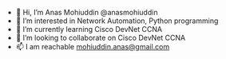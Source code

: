 - 👋 Hi, I’m Anas Mohiuddin @anasmohiuddin
- 👀 I’m interested in Network Automation, Python programming
- 🌱 I’m currently learning Cisco DevNet CCNA
- 💞️ I’m looking to collaborate on Cisco DevNet CCNA
- 📫 I am reachable mohiuddin.anas@gmail.com

<!---
anasmohiuddin/anasmohiuddin is a ✨ special ✨ repository because its `README.md` (this file) appears on your GitHub profile.
You can click the Preview link to take a look at your changes.
--->
